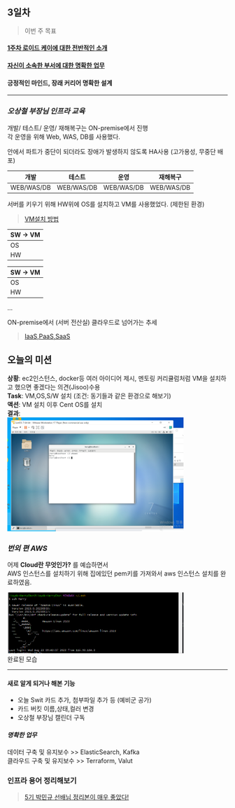 ## 3일차

> 이번 주 목표
#### [1주차 로이드 케이에 대한 전반적인 소개](https://wiki.lloydk.co.kr/pages/viewpage.action?pageId=3474398)
#### [자신이 소속한 부서에 대한 명확한 업무](#명확한-업무)
#### 긍정적인 마인드, 장래 커리어 명확한 설계

---------------------------------------------------

### ***오상철 부장님 인프라 교육***
개발/ 테스트/ 운영/ 재해복구는 ON-premise에서 진행\
각 운영을 위해 Web, WAS, DB를 사용했다.

안에서 파트가 중단이 되더라도 장애가 발생하지 않도록 HA사용 (고가용성, 무중단 배포)

| 개발  | 테스트 | 운영 | 재해복구 |
|------------|-----|----|------|
| WEB/WAS/DB |WEB/WAS/DB  |WEB/WAS/DB    |WEB/WAS/DB |

서버를 키우기 위해 HW위에 OS를 설치하고 VM를 사용했었다. (제한된 환경)

> [VM설치 방법](https://dear-sauce-d4e.notion.site/Vmware-centos-7-383912d791b34899aa4d9d782ab44998)

| SW -> VM |
|----------|
| OS       |
| HW       | 

| SW -> VM |
|----------|
| OS       |
| HW       |

...


ON-premise에서 (서버 전산실) 클라우드로 넘어가는 추세 
> [IaaS,PaaS,SaaS](https://github.com/JaeKang20/lloydk/blob/main/1%EC%A3%BC%EC%B0%A8/Cloud%EB%9E%80(2%EC%9D%BC%EC%B0%A8).md)

## 오늘의 미션

**상황**: ec2인스턴스, docker등 여러 아이디어 제시, 멘토링 커리큘럼처럼 VM을 설치하고 했으면 좋겠다는 의견(Jisoo)수용\
**Task**: VM,OS,S/W 설치 (조건: 동기들과 같은 환경으로 해보기)\
**액션**: VM 설치 이후 Cent OS를 설치\
**결과**:\
<img src="../img/img_5.png" alt ="CentOS" style="max-width:80%;">


### ***번외 편 AWS***
어제 **Cloud란 무엇인가?** 를 예습하면서\
AWS 인스턴스를 설치하기 위해 집에있던 pem키를 가져와서 aws 인스턴스 설치를 완료하였음.

<img src="../img/img_4.png" alt ="EC2" style="max-width:80%;">\
완료된 모습

--------------

#### 새로 알게 되거나 해본 기능
- 오늘 Swit 카드 추가, 첨부파일 추가 등 (예비군 공가)
- 카드 버킷 이름,상태,컬러 변경
- 오상철 부장님 캘린더 구독

#### ***명확한 업무***
데이터 구축 및 유지보수 >> ElasticSearch, Kafka\
클라우드 구축 및 유지보수 >> Terraform, Valut

### 인프라 용어 정리해보기
> [5기 박민규 선배님 정리본이 매우 좋았다!](https://www.notion.so/dee5d874f0b741b2905d65c75b1ad3cd)
